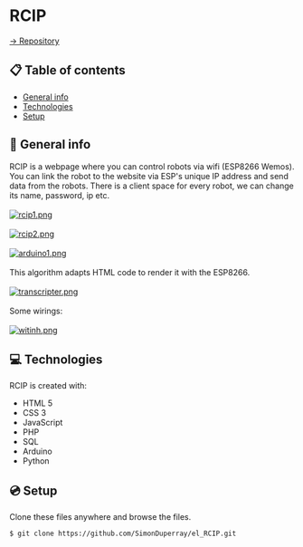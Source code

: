 # RCIP

[-> Repository](https://github.com/SimonDuperray/el_RCIP)

## :clipboard: Table of contents
* [General info](#general-info)
* [Technologies](#technologies)
* [Setup](#setup)

## :page_facing_up: General info
RCIP is a webpage where you can control robots via wifi (ESP8266 Wemos).
You can link the robot to the website via ESP's unique IP address and send data from the robots.
There is a client space for every robot, we can change its name, password, ip etc.<br><br>
[![rcip1.png](https://i.postimg.cc/gjTj8BYQ/rcip1.png)](https://postimg.cc/sG53RmG4)<br><br>
[![rcip2.png](https://i.postimg.cc/3Rrx6HNz/rcip2.png)](https://postimg.cc/Y4V7GZ1x)<br><br>
[![arduino1.png](https://i.postimg.cc/q74Jhdsg/arduino1.png)](https://postimg.cc/sMHdqq0R)<br><br>
This algorithm adapts HTML code to render it with the ESP8266.<br><br>
[![transcripter.png](https://i.postimg.cc/VNfwsWwC/transcripter.png)](https://postimg.cc/RWDyXfNS)<br><br>
Some wirings:<br><br>
[![witinh.png](https://i.postimg.cc/x1Wst0xT/witinh.png)](https://postimg.cc/BjBcvGfd)

	
## :computer: Technologies
RCIP is created with:
* HTML 5
* CSS 3
* JavaScript
* PHP
* SQL
* Arduino
* Python
	
## :cd: Setup
Clone these files anywhere and browse the files.
```batch
$ git clone https://github.com/SimonDuperray/el_RCIP.git
```
